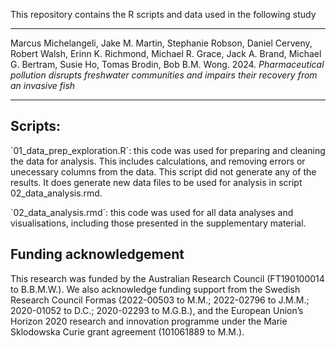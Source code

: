 This repository contains the R scripts and data used in the following study

---

Marcus Michelangeli, Jake M. Martin, Stephanie Robson, Daniel Cerveny, Robert Walsh, Erinn K. Richmond, Michael R. Grace, Jack A. Brand, Michael G. Bertram, Susie Ho, Tomas Brodin, Bob B.M. Wong. 2024. *Pharmaceutical pollution disrupts freshwater communities and impairs their recovery from an invasive fish*

---

## Scripts:

`01_data_prep_exploration.R´: this code was used for preparing and cleaning the data for analysis. This includes calculations, and removing errors or unecessary columns from the data. This script did not generate any of the results. It does generate new data files to be used for analysis in script 02_data_analysis.rmd.

`02_data_analysis.rmd´: this code was used for all data analyses and visualisations, including those presented in the supplementary material. 

## Funding acknowledgement 

This research was funded by the Australian Research Council (FT190100014 to B.B.M.W.). We also acknowledge funding support from the Swedish Research Council Formas (2022-00503 to M.M.; 2022-02796 to J.M.M.; 2020-01052 to D.C.; 2020-02293 to M.G.B.), and the European Union’s Horizon 2020 research and innovation programme under the Marie Sklodowska Curie grant agreement (101061889 to M.M.). 
